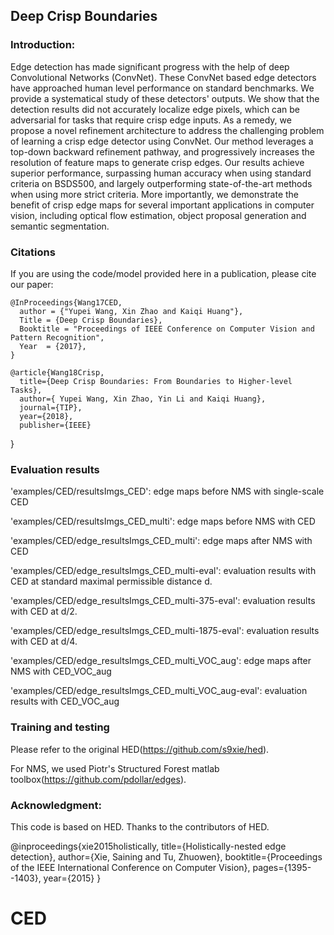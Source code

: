 ## Deep Crisp Boundaries

### Introduction:

Edge detection has made significant progress with the help of deep Convolutional Networks (ConvNet). These ConvNet based edge detectors have approached human level performance on standard benchmarks. We provide a systematical study of these detectors' outputs. We show that the detection results did not accurately localize edge pixels, which can be adversarial for tasks that require crisp edge inputs. As a remedy, we propose a novel refinement architecture to address the challenging problem of learning a crisp edge detector using ConvNet. Our method leverages a top-down backward refinement pathway, and progressively increases the resolution of feature maps to generate crisp edges. Our results achieve superior performance, surpassing human accuracy when using standard criteria on BSDS500, and largely outperforming state-of-the-art methods when using more strict criteria. More importantly, we demonstrate the benefit of crisp edge maps for several important applications in computer vision, including optical flow estimation, object proposal generation and semantic segmentation.


### Citations

If you are using the code/model provided here in a publication, please cite our paper:

    @InProceedings{Wang17CED,
      author = {"Yupei Wang, Xin Zhao and Kaiqi Huang"},
      Title = {Deep Crisp Boundaries},
      Booktitle = "Proceedings of IEEE Conference on Computer Vision and Pattern Recognition",
      Year  = {2017},
    }
    
    @article{Wang18Crisp,
      title={Deep Crisp Boundaries: From Boundaries to Higher-level Tasks},
      author={ Yupei Wang, Xin Zhao, Yin Li and Kaiqi Huang},
      journal={TIP},
      year={2018},
      publisher={IEEE}
}



### Evaluation results
'examples/CED/resultsImgs_CED': edge maps before NMS with single-scale CED

'examples/CED/resultsImgs_CED_multi': edge maps before NMS with CED

'examples/CED/edge_resultsImgs_CED_multi': edge maps after NMS with CED

'examples/CED/edge_resultsImgs_CED_multi-eval': evaluation results with CED at standard maximal permissible distance d.

'examples/CED/edge_resultsImgs_CED_multi-375-eval': evaluation results with CED at d/2.

'examples/CED/edge_resultsImgs_CED_multi-1875-eval': evaluation results with CED at d/4.

'examples/CED/edge_resultsImgs_CED_multi_VOC_aug': edge maps after NMS with CED_VOC_aug

'examples/CED/edge_resultsImgs_CED_multi_VOC_aug-eval': evaluation results with CED_VOC_aug



### Training and testing
Please refer to the original HED(https://github.com/s9xie/hed).
 
For NMS, we used Piotr's Structured Forest matlab toolbox(https://github.com/pdollar/edges). 


### Acknowledgment: 
This code is based on HED. Thanks to the contributors of HED.

@inproceedings{xie2015holistically,
  title={Holistically-nested edge detection},
  author={Xie, Saining and Tu, Zhuowen},
  booktitle={Proceedings of the IEEE International Conference on Computer Vision},
  pages={1395--1403},
  year={2015}
}


# CED
